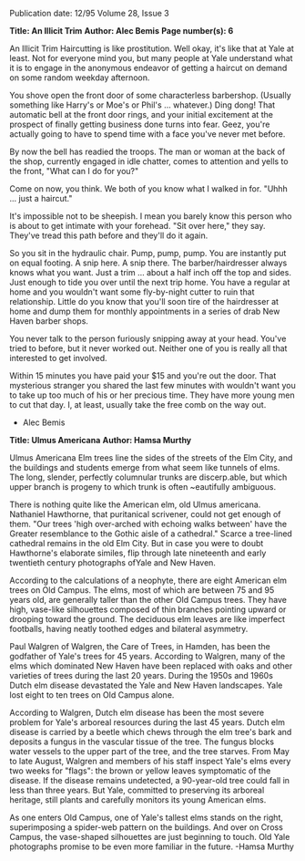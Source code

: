 Publication date: 12/95
Volume 28, Issue 3

**Title: An Illicit Trim**
**Author: Alec Bemis**
**Page number(s): 6**

An Illicit Trim 
Haircutting is like prostitution. Well 
okay, it's like that at Yale at least. Not for 
everyone mind you, but many people at 
Yale understand what it is to engage in the 
anonymous endeavor of getting a haircut 
on demand on some random weekday 
afternoon. 


You shove open the front door of some 
characterless 
barbershop. 
(Usually 
something like Harry's or Moe's or 
Phil's ... whatever.) Ding dong! That 
automatic bell at the front door rings, and 
your initial excitement at the prospect of 
finally getting business done turns into 
fear. Geez, you're actually going to have to 
spend time with a face you've never met 
before. 


By now the bell has readied the troops. 
The man or woman at the back of the 
shop, currently engaged in idle chatter, 
comes to attention and yells to the front, 
"What can I do for you?" 


Come on now, you think. We both of 
you know what I walked in for. 
"Uhhh ... just a haircut." 


It's impossible not to be sheepish. I 
mean you barely know this person who is 
about to get intimate with your forehead. 
"Sit over here," they say. They've tread 
this path before and they'll do it again. 


So you sit in the hydraulic chair. Pump, 
pump, pump. You are instantly put on equal 
footing. A snip here. A snip there. The 
barber/hairdresser always knows what you 
want. Just a trim ... about a half inch off the 
top and sides. Just enough to tide you over 
until the next trip home. You have a 
regular at home and you wouldn't want 
some fly-by-night cutter to ruin that 
relationship. Little do you know that you'll 
soon tire of the hairdresser at home and 
dump them for monthly appointments in a 
series of drab New Haven barber shops. 


You never talk to the person furiously 
snipping away at your head. You've tried to 
before, but it never worked out. Neither 
one of you is really all that interested to get 
involved. 


Within 15 minutes you have paid your 
$15 and you're out the door. That 
mysterious stranger you shared the last few 
minutes with wouldn't want you to take up 
too much of his or her precious time. They 
have more young men to cut that day. 
I, at least, usually take the free comb on 
the way out. 
- Alec Bemis 



**Title: Ulmus Americana**
**Author: Hamsa Murthy**

Ulmus Americana 
Elm trees line the sides of the streets of 
the Elm City, and the buildings and 
students emerge from what seem like 
tunnels of elms. The long, slender, 
perfectly 
columnular 
trunks 
are 
discerp.able, but which upper branch is 
progeny to which trunk is often ~eautifully 
ambiguous. 


There is nothing quite like the 
American elm, old Ulmus americana. 
Nathaniel Hawthorne, that puritanical 
scrivener, could not get enough of them. 
"Our trees 'high over-arched with echoing 
walks between' have the Greater 
resemblance to the Gothic aisle of a 
cathedral." Scarce a tree-lined cathedral 
remains in the old Elm City. But in case 
you were to doubt Hawthorne's elaborate 
similes, flip through late nineteenth and 
early twentieth century photographs ofYale 
and New Haven. 


According to the calculations of a 
neophyte, there are eight American elm 
trees on Old Campus. The elms, most of 
which are between 75 and 95 years old, are 
generally taller than the other Old Campus 
trees. They have high, vase-like silhouettes 
composed of thin branches pointing 
upward or drooping toward the ground. 
The deciduous elm leaves are like imperfect 
footballs, having neatly toothed edges and 
bilateral asymmetry. 


Paul Walgren of Walgren, the Care of 
Trees, in Hamden, has been the godfather 
of Yale's trees for 45 years. According to 
Walgren, many of the elms which 
dominated New Haven have been replaced 
with oaks and other varieties of trees 
during the last 20 years. During the 1950s 
and 1960s Dutch elm disease devastated 
the Yale and New Haven landscapes. Yale 
lost eight to ten trees on Old Campus 
alone. 


According to Walgren, Dutch elm 
disease has been the most severe problem 
for Yale's arboreal resources during the last 
45 years. Dutch elm disease is carried by a 
beetle which chews through the elm tree's 
bark and deposits a fungus in the vascular 
tissue of the tree. The fungus blocks water 
vessels to the upper part of the tree, and 
the tree starves. From May to late August, 
Walgren and members of his staff inspect 
Yale's elms every two weeks for "flags": the 
brown or yellow leaves symptomatic of the 
disease. If the disease remains undetected, a 
90-year-old tree could fall in less than three 
years. But Yale, committed to preserving its 
arboreal heritage, still plants and carefully 
monitors its young American elms. 


As one enters Old Campus, one of 
Yale's tallest elms stands on the right, 
superimposing a spider-web pattern on the 
buildings. And over on Cross Campus, the 
vase-shaped silhouettes are just beginning 
to touch. Old Yale photographs promise to 
be even more familiar in the future. 
-Hamsa Murthy